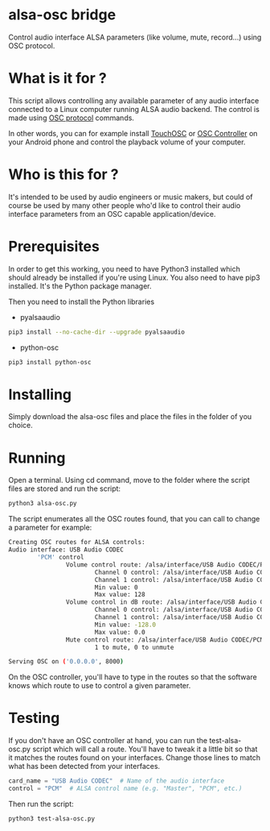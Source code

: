 # alsa-osc bridge
Control audio interface ALSA parameters (like volume, mute, record...) using OSC protocol.

# What is it for ?
This script allows controlling any available parameter of any audio interface connected to a Linux computer running ALSA audio backend.
The control is made using [OSC protocol](https://fr.wikipedia.org/wiki/Open_Sound_Control) commands.

In other words, you can for example install [TouchOSC](https://play.google.com/store/apps/details?id=net.hexler.lex&hl=fr) or [OSC Controller](https://play.google.com/store/apps/details?id=com.ffsmultimedia.osccontroller&hl=fr) on your Android phone and control the playback volume of your computer.

# Who is this for ?
It's intended to be used by audio engineers or music makers, but could of course be used by many other people who'd like to control their audio interface parameters from an OSC capable application/device.


# Prerequisites
In order to get this working, you need to have Python3 installed which should already be installed if you're using Linux.
You also need to have pip3 installed. It's the Python package manager.

Then you need to install the Python libraries
* pyalsaaudio
```bash
pip3 install --no-cache-dir --upgrade pyalsaaudio
```
* python-osc
```bash
pip3 install python-osc
```

# Installing
Simply download the alsa-osc files and place the files in the folder of you choice.

# Running
Open a terminal.
Using cd command, move to the folder where the script files are stored and run the script:
```bash
python3 alsa-osc.py
```

The script enumerates all the OSC routes found, that you can call to change a parameter for example:
```bash
Creating OSC routes for ALSA controls:
Audio interface: USB Audio CODEC
        'PCM' control
                Volume control route: /alsa/interface/USB Audio CODEC/PCM
                        Channel 0 control: /alsa/interface/USB Audio CODEC/PCM/CH0
                        Channel 1 control: /alsa/interface/USB Audio CODEC/PCM/CH1
                        Min value: 0
                        Max value: 128
                Volume control in dB route: /alsa/interface/USB Audio CODEC/PCM/dB
                        Channel 0 control: /alsa/interface/USB Audio CODEC/PCM/dB/CH0
                        Channel 1 control: /alsa/interface/USB Audio CODEC/PCM/dB/CH1
                        Min value: -128.0
                        Max value: 0.0
                Mute control route: /alsa/interface/USB Audio CODEC/PCM/mute
                        1 to mute, 0 to unmute

Serving OSC on ('0.0.0.0', 8000)
```

On the OSC controller, you'll have to type in the routes so that the software knows which route to use to control a given parameter.

# Testing
If you don't have an OSC controller at hand, you can run the test-alsa-osc.py script which will call a route.
You'll have to tweak it a little bit so that it matches the routes found on your interfaces.
Change those lines to match what has been detected from your interfaces.
```python
card_name = "USB Audio CODEC"  # Name of the audio interface
control = "PCM"  # ALSA control name (e.g. "Master", "PCM", etc.)
```

Then run the script:
```bash
python3 test-alsa-osc.py
```
